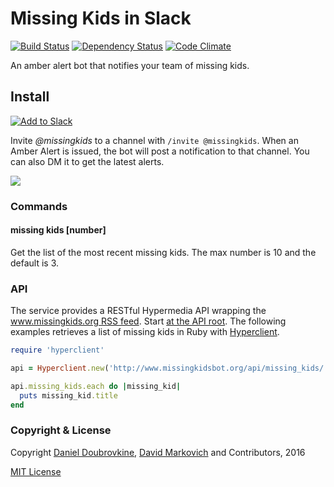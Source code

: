 Missing Kids in Slack
=====================

[![Build Status](https://travis-ci.org/dblock/slack-amber-alert.svg?branch=master)](https://travis-ci.org/dblock/slack-amber-alert)
[![Dependency Status](https://gemnasium.com/dblock/slack-amber-alert.svg)](https://gemnasium.com/dblock/slack-amber-alert)
[![Code Climate](https://codeclimate.com/github/dblock/slack-amber-alert.svg)](https://codeclimate.com/github/dblock/slack-amber-alert)

An amber alert bot that notifies your team of missing kids.

## Install

[![Add to Slack](https://platform.slack-edge.com/img/add_to_slack.png)](http://www.missingkidsbot.org/)

Invite *@missingkids* to a channel with `/invite @missingkids`. When an Amber Alert is issued, the bot will post a notification to that channel. You can also DM it to get the latest alerts.

![](public/img/slack_window@2x.png)

### Commands

#### missing kids [number]

Get the list of the most recent missing kids. The max number is 10 and the default is 3.

### API

The service provides a RESTful Hypermedia API wrapping the [www.missingkids.org RSS feed](http://www.missingkids.org/missingkids/servlet/XmlServlet?act=rss&LanguageCountry=en_US&orgPrefix=NCMC). Start [at the API root](http://www.missingkidsbot.org/api). The following examples retrieves a list of missing kids in Ruby with [Hyperclient](https://github.com/codegram/hyperclient).

```ruby
require 'hyperclient'

api = Hyperclient.new('http://www.missingkidsbot.org/api/missing_kids/')

api.missing_kids.each do |missing_kid|
  puts missing_kid.title
end
```

### Copyright & License

Copyright [Daniel Doubrovkine](http://code.dblock.org), [David Markovich](https://twitter.com/DavidMarkovich_) and Contributors, 2016

[MIT License](LICENSE)
